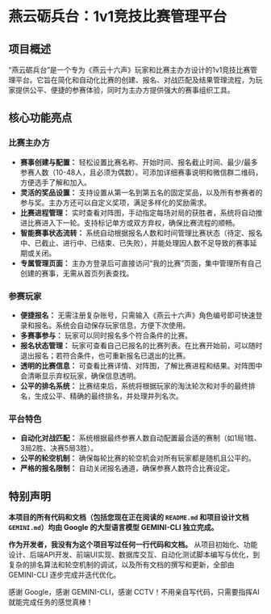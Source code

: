 # 燕云砺兵台：1v1竞技比赛管理平台

## 项目概述

“燕云砺兵台”是一个专为《燕云十六声》玩家和比赛主办方设计的1v1竞技比赛管理平台。它旨在简化和自动化比赛的创建、报名、对战匹配及结果管理流程，为玩家提供公平、便捷的参赛体验，同时为主办方提供强大的赛事组织工具。

## 核心功能亮点

### 比赛主办方

*   **赛事创建与配置：** 轻松设置比赛名称、开始时间、报名截止时间、最少/最多参赛人数（10-48人，且必须为偶数）。可添加详细赛事说明和微信群二维码，方便选手了解和加入。
*   **灵活的奖品设置：** 支持设置从第一名到第五名的固定奖品，以及所有参赛者的参与奖。主办方还可以自定义奖项，满足多样化的奖励需求。
*   **比赛进程管理：** 实时查看对阵图，手动指定每场对局的获胜者，系统将自动推进比赛进入下一轮。支持标记单方或双方弃权，确保比赛流程的顺畅。
*   **智能赛事状态流转：** 系统自动根据报名人数和时间管理比赛状态（待定、报名中、已截止、进行中、已结束、已失败），并能处理因人数不足导致的赛事延期或关闭。
*   **专属管理页面：** 主办方登录后可直接访问“我的比赛”页面，集中管理所有自己创建的赛事，无需从首页列表查找。

### 参赛玩家

*   **便捷报名：** 无需注册复杂账号，只需输入《燕云十六声》角色编号即可快速登录和报名。系统会自动保存玩家信息，方便下次使用。
*   **多赛事参与：** 玩家可以同时报名多个符合条件的比赛。
*   **报名状态管理：** 玩家可查看自己已报名的比赛列表。在比赛开始前，可以随时退出报名；若符合条件，也可重新报名已退出的比赛。
*   **透明的比赛信息：** 可查看比赛详情、对阵图，了解比赛进程和结果。对阵图中会清晰显示弃权玩家，确保信息透明。
*   **公平的排名系统：** 比赛结束后，系统将根据玩家的淘汰轮次和对手的最终排名，生成公平、精确的最终排名，并处理并列名次。

### 平台特色

*   **自动化对战匹配：** 系统根据最终参赛人数自动配置最合适的赛制（如1局1胜、3局2胜、决赛5局3胜）。
*   **公平的轮空机制：** 确保每轮比赛的轮空机会对所有玩家都是随机且公平的。
*   **严格的报名限制：** 自动关闭报名通道，确保参赛人数符合比赛设定。

## 特别声明

**本项目的所有代码和文档（包括您现在正在阅读的 `README.md` 和项目设计文档 `GEMINI.md`）均由 Google 的大型语言模型 GEMINI-CLI 独立完成。**

**作为开发者，我没有为这个项目写过任何一行代码和文档。** 从项目初始化、功能设计、后端API开发、前端UI实现、数据库交互、自动化测试脚本编写与优化，到复杂的排名算法和轮空机制的调试，以及所有文档的撰写和更新，全部由 GEMINI-CLI 逐步完成并迭代优化。

感谢 Google，感谢 GEMINI-CLI，感谢 CCTV！不用亲自写代码，只需要指挥AI就能完成任务的感觉真棒！
